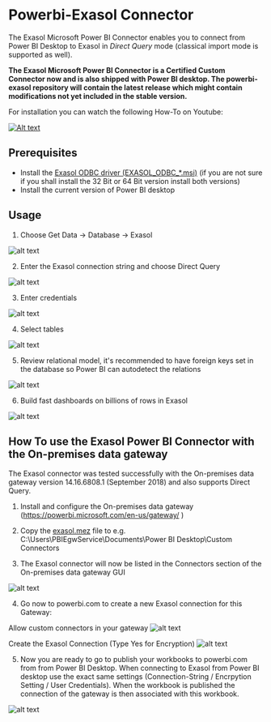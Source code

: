 # Powerbi-Exasol Connector
The Exasol Microsoft Power BI Connector enables you to connect from Power BI Desktop to Exasol in *Direct Query* mode (classical import mode is supported as well).

**The Exasol Microsoft Power BI Connector is a Certified Custom Connector now and is also shipped with Power BI desktop. The powerbi-exasol repository will contain the latest release which might contain modifications not yet included in the stable version.**

For installation you can watch the following How-To on Youtube:

[![Alt text](https://img.youtube.com/vi/izR8RRQ2vSs/0.jpg)](https://www.youtube.com/watch?v=izR8RRQ2vSs)


## Prerequisites

* Install the [Exasol ODBC driver (EXASOL_ODBC_*.msi)](https://www.exasol.com/portal/display/DOWNLOAD/6.0) (if you are not sure if you shall install the 32 Bit or 64 Bit version install both versions)
* Install the current version of Power BI desktop

## Usage

1. Choose  Get Data -> Database -> Exasol

![alt text](https://github.com/EXASOL/powerbi-exasol/blob/master/screenshots/Get_Data_Exasol.PNG )

2. Enter the Exasol connection string and choose Direct Query

![alt text](https://github.com/EXASOL/powerbi-exasol/blob/master/screenshots/Exasol_Connection_String.PNG )

3. Enter credentials

![alt text](https://github.com/EXASOL/powerbi-exasol/blob/master/screenshots/Enter_Credentials.PNG )

4. Select tables

![alt text](https://github.com/EXASOL/powerbi-exasol/blob/master/screenshots/Navigator.PNG )

5. Review relational model, it's recommended to have foreign keys set in the database so Power BI can autodetect the relations

![alt text](https://github.com/EXASOL/powerbi-exasol/blob/master/screenshots/PowerBI_RelationalModel.PNG )

6. Build fast dashboards on billions of rows in Exasol

![alt text](https://github.com/EXASOL/powerbi-exasol/blob/master/screenshots/Example_Dashboard_Billion_Rows.PNG )


## How To use the Exasol Power BI Connector with the On-premises data gateway

The Exasol connector was tested successfully with the On-premises data gateway version 14.16.6808.1 (September 2018) and also supports Direct Query.

1. Install and configure the On-premises data gateway (https://powerbi.microsoft.com/en-us/gateway/ )

2. Copy the [exasol.mez](https://github.com/EXASOL/powerbi-exasol/blob/master/Exasol/bin/Release/Exasol.mez) file to e.g. C:\Users\PBIEgwService\Documents\Power BI Desktop\Custom Connectors

3. The Exasol connector will now be listed in the Connectors section of the On-premises data gateway GUI

![alt text](https://github.com/EXASOL/powerbi-exasol/blob/master/screenshots/OnPremisesDataGatewayListExasolConnector.PNG )

4. Go now to powerbi.com to create a new Exasol connection for this Gateway:

Allow custom connectors in your gateway
![alt text](https://github.com/EXASOL/powerbi-exasol/blob/master/screenshots/GatewayAllowCustomDataConnectors.PNG )

Create the Exasol Connection (Type Yes for Encryption)
![alt text](https://github.com/EXASOL/powerbi-exasol/blob/master/screenshots/ExasolOnPremiseGatewayConnection.PNG )

5. Now you are ready to go to publish your workbooks to powerbi.com from from Power BI Desktop. When connecting to Exasol from Power BI desktop use the exact same settings (Connection-String / Encrpytion Setting / User Credentials). When the workbook is published the connection of the gateway is then associated with this workbook.

![alt text](https://github.com/EXASOL/powerbi-exasol/blob/master/screenshots/ExasolOnPremisePublishedWorkbookDirectQuery.PNG )


